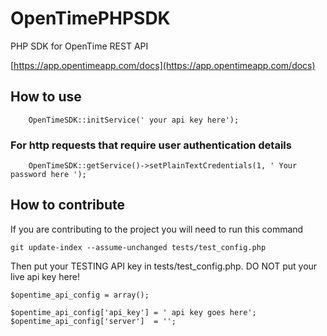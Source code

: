 # OpenTimePHPSDK #
PHP SDK for OpenTime REST API

[https://app.opentimeapp.com/docs](https://app.opentimeapp.com/docs)

## How to use ##

        OpenTimeSDK::initService(' your api key here');

### For http requests that require user authentication details ###

		OpenTimeSDK::getService()->setPlainTextCredentials(1, ' Your password here ');

## How to contribute ##

If you are contributing to the project you will need to run this command

    git update-index --assume-unchanged tests/test_config.php

Then put your TESTING API key in tests/test_config.php. DO NOT put your live api key here!

    $opentime_api_config = array();

    $opentime_api_config['api_key'] = ' api key goes here';
    $opentime_api_config['server']  = '';

